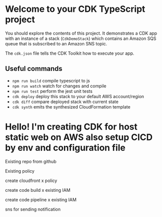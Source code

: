# Welcome to your CDK TypeScript project

You should explore the contents of this project. It demonstrates a CDK app with an instance of a stack (`CdkDemoStack`)
which contains an Amazon SQS queue that is subscribed to an Amazon SNS topic.

The `cdk.json` file tells the CDK Toolkit how to execute your app.

## Useful commands

* `npm run build`   compile typescript to js
* `npm run watch`   watch for changes and compile
* `npm run test`    perform the jest unit tests
* `cdk deploy`      deploy this stack to your default AWS account/region
* `cdk diff`        compare deployed stack with current state
* `cdk synth`       emits the synthesized CloudFormation template


# Hello! I'm creating CDK for host static web on AWS also setup CICD by env and configuration file

Existing repo from github

Existing policy

create cloudfront x policy

create code build x existing IAM

create code pipeline x existing IAM

sns for sending notification



